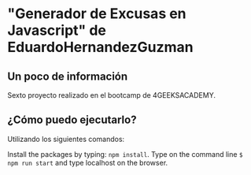 # "Generador de Excusas en Javascript" de EduardoHernandezGuzman

## Un poco de información
Sexto proyecto realizado en el bootcamp de 4GEEKSACADEMY.   

## ¿Cómo puedo ejecutarlo?

Utilizando los siguientes comandos:

Install the packages by typing: `npm install`.
Type on the command line `$ npm run start` and type localhost on the browser.
